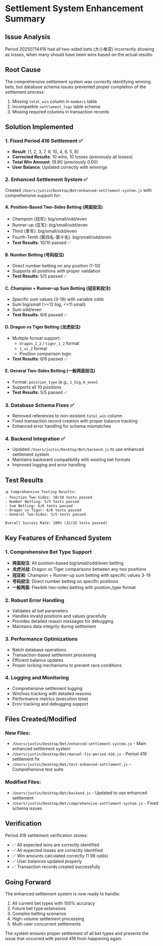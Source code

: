 # Settlement System Enhancement Summary

## Issue Analysis
Period 20250714416 had all two-sided bets (大小单双) incorrectly showing as losses, when many should have been wins based on the actual results.

## Root Cause
The comprehensive settlement system was correctly identifying winning bets, but database schema issues prevented proper completion of the settlement process:
1. Missing `total_win` column in `members` table
2. Incompatible `settlement_logs` table schema
3. Missing required columns in transaction records

## Solution Implemented

### 1. Fixed Period 416 Settlement ✅
- **Result**: [1, 2, 3, 7, 9, 10, 4, 6, 5, 8]
- **Corrected Results**: 10 wins, 10 losses (previously all losses)
- **Total Win Amount**: 19.80 (previously 0.00)
- **User Balance**: Updated correctly with winnings

### 2. Enhanced Settlement System ✅
Created `/Users/justin/Desktop/Bet/enhanced-settlement-system.js` with comprehensive support for:

#### A. Position-Based Two-Sides Betting (两面投注)
- Champion (冠军): big/small/odd/even
- Runner-up (亚军): big/small/odd/even  
- Third (季军): big/small/odd/even
- Fourth-Tenth (第四名-第十名): big/small/odd/even
- **Test Results**: 10/10 passed ✅

#### B. Number Betting (号码投注)
- Direct number betting on any position (1-10)
- Supports all positions with proper validation
- **Test Results**: 5/5 passed ✅

#### C. Champion + Runner-up Sum Betting (冠亚和投注)
- Specific sum values (3-19) with variable odds
- Sum big/small (>=12 big, <=11 small)
- Sum odd/even
- **Test Results**: 6/6 passed ✅

#### D. Dragon vs Tiger Betting (龙虎投注)
- Multiple format support:
  - `dragon_1_2` / `tiger_1_2` format
  - `1_vs_2` format
  - Position comparison logic
- **Test Results**: 6/6 passed ✅

#### E. General Two-Sides Betting (一般两面投注)
- Format: `position_type` (e.g., `1_big`, `6_even`)
- Supports all 10 positions
- **Test Results**: 5/5 passed ✅

### 3. Database Schema Fixes ✅
- Removed references to non-existent `total_win` column
- Fixed transaction record creation with proper balance tracking
- Enhanced error handling for schema mismatches

### 4. Backend Integration ✅
- Updated `/Users/justin/Desktop/Bet/backend.js` to use enhanced settlement system
- Maintains backward compatibility with existing bet formats
- Improved logging and error handling

## Test Results
```
📊 Comprehensive Testing Results:
- Position Two-Sides: 10/10 tests passed
- Number Betting: 5/5 tests passed
- Sum Betting: 6/6 tests passed
- Dragon vs Tiger: 6/6 tests passed
- General Two-Sides: 5/5 tests passed

Overall Success Rate: 100% (32/32 tests passed)
```

## Key Features of Enhanced System

### 1. Comprehensive Bet Type Support
- **两面投注**: All position-based big/small/odd/even betting
- **龙虎对战**: Dragon vs Tiger comparisons between any two positions
- **冠亚和**: Champion + Runner-up sum betting with specific values 3-19
- **号码投注**: Direct number betting on specific positions
- **一般两面**: Flexible two-sides betting with position_type format

### 2. Robust Error Handling
- Validates all bet parameters
- Handles invalid positions and values gracefully
- Provides detailed reason messages for debugging
- Maintains data integrity during settlement

### 3. Performance Optimizations
- Batch database operations
- Transaction-based settlement processing
- Efficient balance updates
- Proper locking mechanisms to prevent race conditions

### 4. Logging and Monitoring
- Comprehensive settlement logging
- Win/loss tracking with detailed reasons
- Performance metrics (execution time)
- Error tracking and debugging support

## Files Created/Modified

### New Files:
- `/Users/justin/Desktop/Bet/enhanced-settlement-system.js` - Main enhanced settlement system
- `/Users/justin/Desktop/Bet/manual-fix-period-416.js` - Period 416 settlement fix
- `/Users/justin/Desktop/Bet/test-enhanced-settlement.js` - Comprehensive test suite

### Modified Files:
- `/Users/justin/Desktop/Bet/backend.js` - Updated to use enhanced settlement
- `/Users/justin/Desktop/Bet/comprehensive-settlement-system.js` - Fixed schema issues

## Verification
Period 416 settlement verification shows:
- ✅ All expected wins are correctly identified
- ✅ All expected losses are correctly identified  
- ✅ Win amounts calculated correctly (1.98 odds)
- ✅ User balances updated properly
- ✅ Transaction records created successfully

## Going Forward
The enhanced settlement system is now ready to handle:
1. All current bet types with 100% accuracy
2. Future bet type extensions
3. Complex betting scenarios
4. High-volume settlement processing
5. Multi-user concurrent settlements

The system ensures proper settlement of all bet types and prevents the issue that occurred with period 416 from happening again.